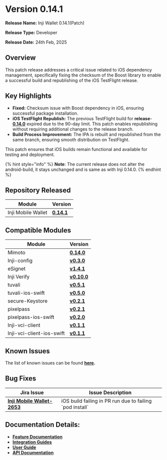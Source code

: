 # Version 0.14.1

**Release Name:** Inji Wallet 0.14.1(Patch)

**Release Type:** Developer

**Release Date:** 24th Feb, 2025

## **Overview**

This patch release addresses a critical issue related to iOS dependency management, specifically fixing the checksum of the Boost library to enable a successful build and republishing of the iOS TestFlight release.

## **Key Highlights**

* **Fixed:** Checksum issue with Boost dependency in iOS, ensuring successful package installation.
* **iOS TestFlight Republish:** The previous TestFlight build for **release**-[**0.14.0**](https://github.com/mosip/mimoto/tree/v0.14.0) expired due to the 90-day limit. This patch enables republishing without requiring additional changes to the release branch.
* **Build Process Improvement:** The IPA is rebuilt and republished from the same branch, ensuring smooth distribution on TestFlight.

This patch ensures that iOS builds remain functional and available for testing and deployment.

{% hint style="info" %}
**Note**: The current release does not alter the android-build, it stays unchanged and is same as with Inji 0.14.0.
{% endhint %}

## **Repository Released**

| **Module**         | **Version**                                                     |
| ------------------ | --------------------------------------------------------------- |
| Inji Mobile Wallet | [**0.14.1**](https://github.com/mosip/inji-wallet/tree/v0.14.1) |

## **Compatible Modules**

| **Module**                | **Version**                                                                    |
| ------------------------- | ------------------------------------------------------------------------------ |
| Mimoto                    | [**0.14.0**](https://github.com/mosip/mimoto/tree/v0.14.0)                     |
| Inji-config               | [**v0.3.0**](https://github.com/mosip/inji-config/tree/v0.3.0)                 |
| eSignet                   | [**v1.4.1**](https://github.com/mosip/esignet/tree/v1.4.1)                     |
| Inji Verify               | [**v0.10.0**](https://github.com/mosip/inji-verify/tree/v0.10.0)               |
| tuvali                    | [**v0.5.1**](https://github.com/mosip/tuvali/tree/v0.5.1)                      |
| tuvali-ios-swift          | [**v0.5.0**](https://github.com/mosip/tuvali-ios-swift/releases/tag/v0.5.0)    |
| secure-Keystore           | [**v0.2.1**](https://github.com/mosip/secure-keystore/tree/v0.2.1)             |
| pixelpass                 | [**v0.2.1**](https://github.com/mosip/pixelpass/tree/v0.2.1)                   |
| pixelpass-ios-swift       | [**v0.2.0**](https://github.com/mosip/pixelpass-ios-swift/releases/tag/v0.2.0) |
| Inji-vci-client           | [**v0.1.1**](https://github.com/mosip/inji-vci-client/tree/v0.1.1)             |
| Inji-vci-client-ios-swift | [**v0.1.1**](https://github.com/mosip/inji-vci-client-ios-swift/tree/v0.1.1)   |

## **Known Issues**

The list of known issues can be found [**here**](https://mosip.atlassian.net/jira/software/c/projects/INJIMOB/issues/?jql=project%20%3D%20%22INJIMOB%22%20AND%20type%20%3D%20Bug%20AND%20status%20IN%20%28New%2C%20Assigned%29%20ORDER%20BY%20created%20DESC)**.**

## **Bug Fixes**

| **Jira Issue**                                                                 | **Issue Description**                                      |
| ------------------------------------------------------------------------------ | ---------------------------------------------------------- |
| [**Inji Mobile Wallet-2653**](https://mosip.atlassian.net/browse/INJIMOB-2653) | iOS build failing in PR run due to failing \`pod install\` |

## **Documentation Details:**

* [**Feature Documentation**](https://docs.mosip.io/inji/inji-mobile-wallet/overview/features)
* [**Integration Guides**](https://docs.mosip.io/inji/inji-mobile-wallet/integration-guide)
* [**User Guide**](https://docs.mosip.io/inji/inji-mobile-wallet/end-user-guide)
* [**API Documentation**](https://github.com/mosip/mimoto/tree/v0.14.0/docs/postman-collections)
